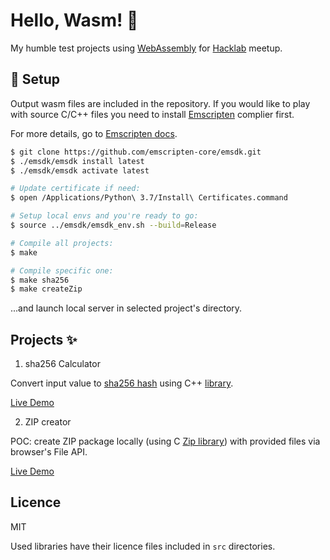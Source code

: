 # Hello, Wasm! 👋

My humble test projects using [WebAssembly](https://webassembly.org/) for [Hacklab](http://hacklab.pl/) meetup.

## 🐙 Setup

Output wasm files are included in the repository. If you would like to play with source C/C++ files you need to install [Emscripten](https://emscripten.org/) complier first.

For more details, go to [Emscripten docs](https://emscripten.org/docs/getting_started/downloads.html).

```bash
$ git clone https://github.com/emscripten-core/emsdk.git
$ ./emsdk/emsdk install latest
$ ./emsdk/emsdk activate latest

# Update certificate if need:
$ open /Applications/Python\ 3.7/Install\ Certificates.command

# Setup local envs and you're ready to go:
$ source ../emsdk/emsdk_env.sh --build=Release
```

```bash
# Compile all projects:
$ make

# Compile specific one:
$ make sha256
$ make createZip
```

...and launch local server in selected project's directory.

## Projects ✨

1. sha256 Calculator

Convert input value to [sha256 hash](https://en.wikipedia.org/wiki/SHA-2) using C++ [library](http://www.zedwood.com/article/cpp-sha256-function). <br>

[Live Demo](https://piotrkabacinski.github.io/wasm-experiments/hash/)

2. ZIP creator

POC: create ZIP package locally (using C [Zip library](https://github.com/kuba--/zip)) with provided files via browser's File API.

[Live Demo](https://piotrkabacinski.github.io/wasm-experiments/zip/)

## Licence

MIT

Used libraries have their licence files included in `src` directories.
